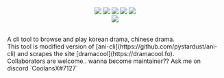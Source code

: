 <p align=center>
<br>
<a href="http://makeapullrequest.com"><img src="https://img.shields.io/badge/PRs-welcome-brightgreen.svg"></a>
<img src="https://img.shields.io/badge/os-linux-brightgreen">
<img src="https://img.shields.io/badge/os-mac-brightgreen"></a>
<img src="https://img.shields.io/badge/os-windows-brightgreen"></a>
<img src="https://img.shields.io/badge/os-android-brightgreen"></a>
<br>
<a href="https://github.com/CoolnsX"><img src="https://img.shields.io/badge/maintainer-CoolnsX-blue"></a>
</p>

<br>
A cli tool to browse and play korean drama, chinese drama.
<br>
This tool is modified version of [ani-cli](https://github.com/pystardust/ani-cli) and scrapes the site [dramacool](https://dramacool.fo).
<br>
Collaborators are welcome.. wanna become maintainer?? Ask me on discord `CoolansX#7127`
